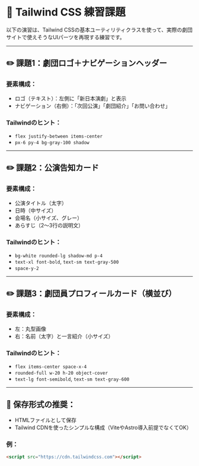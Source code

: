 
# 🎨 Tailwind CSS 練習課題

以下の演習は、Tailwind CSSの基本ユーティリティクラスを使って、実際の劇団サイトで使えそうなUIパーツを再現する練習です。

---

## ✏️ 課題1：劇団ロゴ＋ナビゲーションヘッダー

### 要素構成：
- ロゴ（テキスト）：左側に「新日本演劇」と表示
- ナビゲーション（右側）：「次回公演」「劇団紹介」「お問い合わせ」

### Tailwindのヒント：
- `flex justify-between items-center`
- `px-6 py-4 bg-gray-100 shadow`

---

## ✏️ 課題2：公演告知カード

### 要素構成：
- 公演タイトル（太字）
- 日時（中サイズ）
- 会場名（小サイズ、グレー）
- あらすじ（2〜3行の説明文）

### Tailwindのヒント：
- `bg-white rounded-lg shadow-md p-4`
- `text-xl font-bold`, `text-sm text-gray-500`
- `space-y-2`

---

## ✏️ 課題3：劇団員プロフィールカード（横並び）

### 要素構成：
- 左：丸型画像
- 右：名前（太字）と一言紹介（小サイズ）

### Tailwindのヒント：
- `flex items-center space-x-4`
- `rounded-full w-20 h-20 object-cover`
- `text-lg font-semibold`, `text-sm text-gray-600`

---

## 📄 保存形式の推奨：
- HTMLファイルとして保存
- Tailwind CDNを使ったシンプルな構成（ViteやAstro導入前提でなくてOK）

### 例：
```html
<script src="https://cdn.tailwindcss.com"></script>
```
